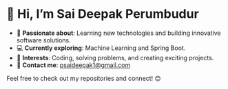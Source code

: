 # 👋 Hi, I’m Sai Deepak Perumbudur  

- 🌟 **Passionate about**: Learning new technologies and building innovative software solutions.  
- 💻 **Currently exploring**: Machine Learning and Spring Boot.  
- 🚀 **Interests**: Coding, solving problems, and creating exciting projects.  
- 📧 **Contact me**: [psaideepak1@gmail.com](mailto:psaideepak1@gmail.com)  

Feel free to check out my repositories and connect! 😊  


<!---
Sai-Deepak-1/Sai-Deepak-1 is a ✨ special ✨ repository because its `README.md` (this file) appears on your GitHub profile.
You can click the Preview link to take a look at your changes.
--->
